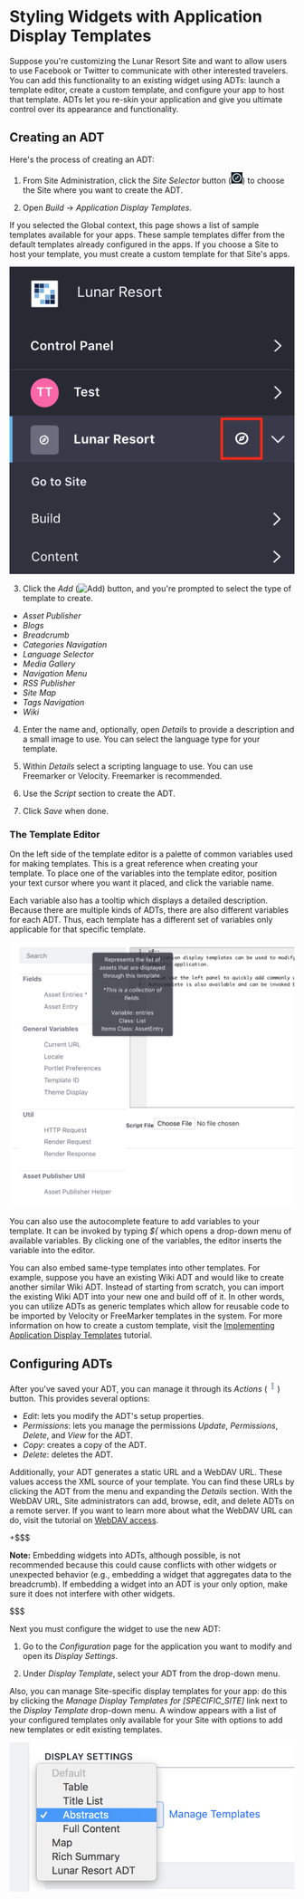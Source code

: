 # Styling Widgets with Application Display Templates [](id=styling-widgets-with-application-display-templates)

Suppose you're customizing the Lunar Resort Site and want to allow users to use 
Facebook or Twitter to communicate with other interested travelers. You can add
this functionality to an existing widget using ADTs: launch a template editor,
create a custom template, and configure your app to host that template. ADTs
let you re-skin your application and give you ultimate control over its
appearance and functionality.

## Creating an ADT [](id=creating-an-adt)

Here's the process of creating an ADT:

1.  From Site Administration, click the *Site Selector* button 
    (![Compass](../../../../../images/icon-compass.png)) to choose the Site where you
    want to create the ADT. 
 
2.  Open *Build* &rarr; *Application Display Templates*. 
 
If you selected the Global context, this page shows a list of sample templates
available for your apps. These sample templates differ from the default
templates already configured in the apps. If you choose a Site to host your
template, you must create a custom template for that Site's apps.

![Figure 1: The Site Administration dropdown menu lets you choose the context in which your application display template resides.](../../../../../images/context-selector.png)

3.  Click the *Add*
    (![Add](../../../../../images/icon-add-app.png)) button, and you're 
    prompted to select the type of template to create.

- *Asset Publisher*
- *Blogs*
- *Breadcrumb*
- *Categories Navigation*
- *Language Selector*
- *Media Gallery*
- *Navigation Menu*
- *RSS Publisher*
- *Site Map*
- *Tags Navigation*
- *Wiki*

4.  Enter the name and, optionally, open *Details* to provide a description and
    a small image to use. You can select the language type for your template.
 
5.  Within *Details* select a scripting language to use. You can use Freemarker
    or Velocity. Freemarker is recommended. 
 
6.  Use the *Script* section to create the ADT.

7.  Click *Save* when done.

### The Template Editor [](id=the-template-editor)

On the left side of the template editor is a palette of common variables used
for making templates. This is a great reference when creating your template. To
place one of the variables into the template editor, position your text cursor
where you want it placed, and click the variable name.

Each variable also has a tooltip which displays a detailed description. Because
there are multiple kinds of ADTs, there are also different variables for each
ADT. Thus, each template has a different set of variables only applicable for
that specific template. 

![Figure 2: Liferay offers a versatile script editor to customize your ADT.](../../../../../images/adt-script-editor.png)

You can also use the autocomplete feature to add variables to your template. It
can be invoked by typing *${* which opens a drop-down menu of available
variables. By clicking one of the variables, the editor inserts the variable
into the editor.

You can also embed same-type templates into other templates. For example,
suppose you have an existing Wiki ADT and would like to create another similar
Wiki ADT. Instead of starting from scratch, you can import the existing Wiki ADT
into your new one and build off of it. In other words, you can utilize ADTs as
generic templates which allow for reusable code to be imported by Velocity or
FreeMarker templates in the system. For more information on how to create
a custom template, visit the 
[Implementing Application Display Templates](/develop/tutorials/-/knowledge_base/7-1/implementing-application-display-templates)
tutorial.

## Configuring ADTs [](id=configuring-adts)

After you've saved your ADT, you can manage it through its *Actions*
(![Actions](../../../../../images/icon-actions.png)) button. This provides
several options:

- *Edit*: lets you modify the ADT's setup properties.
- *Permissions*: lets you manage the permissions *Update*, *Permissions*,
  *Delete*, and *View* for the ADT.
- *Copy*: creates a copy of the ADT.
- *Delete*: deletes the ADT.

Additionally, your ADT generates a static URL and a WebDAV URL. These values
access the XML source of your template. You can find these URLs by clicking the
ADT from the menu and expanding the *Details* section. With the WebDAV URL, Site
administrators can add, browse, edit, and delete ADTs on a remote server. If you
want to learn more about what the WebDAV URL can do, visit the tutorial on
[WebDAV access](/discover/portal/-/knowledge_base/7-1/desktop-access-to-documents-and-media). 

+$$$

**Note:** Embedding widgets into ADTs, although possible, is not recommended
because this could cause conflicts with other widgets or unexpected behavior 
(e.g., embedding a widget that aggregates data to the breadcrumb). If embedding 
a widget into an ADT is your only option, make sure it does not interfere with 
other widgets.

$$$

Next you must configure the widget to use the new ADT:

1.  Go to the *Configuration* page for the application you want to modify and
    open its *Display Settings*.

2.  Under *Display Template*, select your ADT from the drop-down menu.

Also, you can manage Site-specific display templates for your app: do this by 
clicking the *Manage Display Templates for [SPECIFIC_SITE]* link next to the
*Display Template* drop-down menu. A window appears with a list of your
configured templates only available for your Site with options to add new
templates or edit existing templates.

![Figure 3: In the *Configuration* menu of an app, you can edit and manage available ADTs.](../../../../../images/adt-configuration.png)
